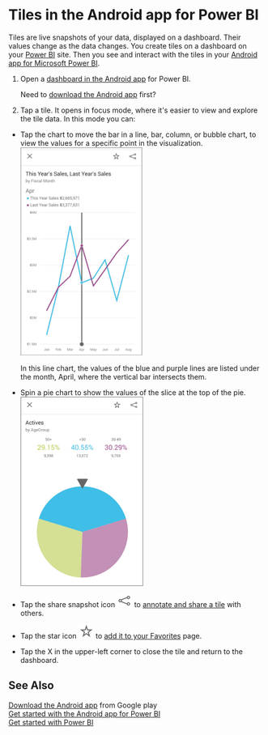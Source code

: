 ﻿<properties 
   pageTitle="Tiles in the Android app for Power BI"
   description="Tiles in the Android app for Power BI"
   services="powerbi" 
   documentationCenter="" 
   authors="jastru" 
   manager="mblythe" 
   editor=""
   tags=""/>
 
<tags
   ms.service="powerbi"
   ms.devlang="NA"
   ms.topic="article"
   ms.tgt_pltfrm="NA"
   ms.workload="powerbi"
   ms.date="10/15/2015"
   ms.author="jastru"/>

# Tiles in the Android app for Power BI  

Tiles are live snapshots of your data, displayed on a dashboard. Their values change as the data changes. You create tiles on a dashboard on your [Power BI](http://powerbi.com/) site. Then you see and interact with the tiles in your [Android app for Microsoft Power BI](https://support.powerbi.com/knowledgebase/articles/577773).

1.  Open a [dashboard in the Android app](https://support.powerbi.com/knowledgebase/articles/608316) for Power BI.

    Need to [download the Android app](http://go.microsoft.com/fwlink/?LinkID=544867) first?

2.  Tap a tile. It opens in focus mode, where it's easier to view and explore the tile data. In this mode you can:

-   Tap the chart to move the bar in a line, bar, column, or bubble chart, to view the values for a specific point in the visualization.  
    ![](media/powerbi-mobile-tiles-in-the-android-app/PBI_Andr_LineTileSm.png)

    In this line chart, the values of the blue and purple lines are listed under the month, April, where the vertical bar intersects them.

-   Spin a pie chart to show the values of the slice at the top of the pie.  
    ![](media/powerbi-mobile-tiles-in-the-android-app/PBI_Andr_PieTile.png)

-   Tap the share snapshot icon ![](media/powerbi-mobile-tiles-in-the-android-app/PBI_Andr_ShareSnapIcon.png) to [annotate and share a tile](https://support.powerbi.com/knowledgebase/articles/608340) with others.

-   Tap the star icon ![](media/powerbi-mobile-tiles-in-the-android-app/PBI_Andr_FaveStar.png) to [add it to your Favorites](https://support.powerbi.com/knowledgebase/articles/608328) page.

-   Tap the X in the upper-left corner to close the tile and return to the dashboard.

## See Also  
[Download the Android app](http://go.microsoft.com/fwlink/?LinkID=544867) from Google play  
[Get started with the Android app for Power BI](https://support.powerbi.com/knowledgebase/articles/577773)  
[Get started with Power BI](http://support.powerbi.com/knowledgebase/articles/430814-get-started-with-power-bi-preview)  